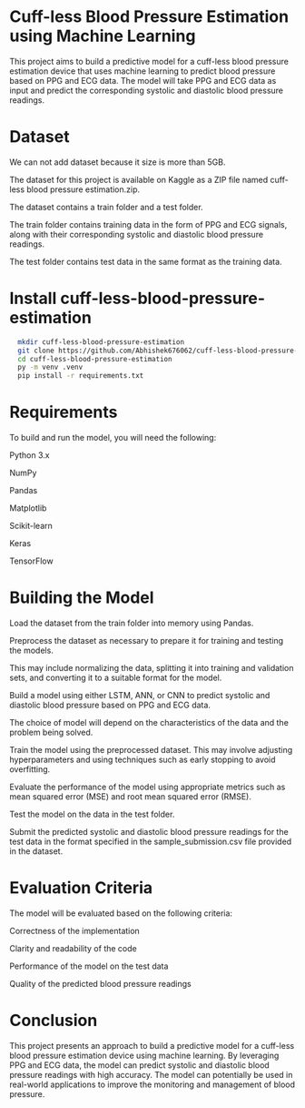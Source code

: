 # Cuff-less Blood Pressure Estimation using Machine Learning

This project aims to build a predictive model for a cuff-less blood pressure estimation device that uses machine learning to predict blood pressure based on PPG and ECG data. The model will take PPG and ECG data as input and predict the corresponding systolic and diastolic blood pressure readings.

# Dataset
We can not add dataset because it size is more than 5GB.

The dataset for this project is available on Kaggle as a ZIP file named cuff-less blood pressure estimation.zip. 

The dataset contains a train folder and a test folder. 

The train folder contains training data in the form of PPG and ECG signals, along with their corresponding systolic and diastolic blood pressure readings. 

The test folder contains test data in the same format as the training data.

# Install cuff-less-blood-pressure-estimation

```bash
  mkdir cuff-less-blood-pressure-estimation
  git clone https://github.com/Abhishek676062/cuff-less-blood-pressure-estimation.git
  cd cuff-less-blood-pressure-estimation
  py -m venv .venv
  pip install -r requirements.txt
```
# Requirements

To build and run the model, you will need the following:

Python 3.x

NumPy

Pandas

Matplotlib

Scikit-learn

Keras

TensorFlow

# Building the Model

Load the dataset from the train folder into memory using Pandas.

Preprocess the dataset as necessary to prepare it for training and testing the models. 

This may include normalizing the data, splitting it into training and validation sets, and converting it to a suitable format for the model.

Build a model using either LSTM, ANN, or CNN to predict systolic and diastolic blood pressure based on PPG and ECG data. 

The choice of model will depend on the characteristics of the data and the problem being solved.

Train the model using the preprocessed dataset. This may involve adjusting hyperparameters and using techniques such as early stopping to avoid overfitting.

Evaluate the performance of the model using appropriate metrics such as mean squared error (MSE) and root mean squared error (RMSE).

Test the model on the data in the test folder.

Submit the predicted systolic and diastolic blood pressure readings for the test data in the format specified in the sample_submission.csv file provided in the dataset.

# Evaluation Criteria

The model will be evaluated based on the following criteria:

Correctness of the implementation

Clarity and readability of the code

Performance of the model on the test data

Quality of the predicted blood pressure readings

# Conclusion

This project presents an approach to build a predictive model for a cuff-less blood pressure estimation device using machine learning. By leveraging PPG and ECG data, the model can predict systolic and diastolic blood pressure readings with high accuracy. The model can potentially be used in real-world applications to improve the monitoring and management of blood pressure.
